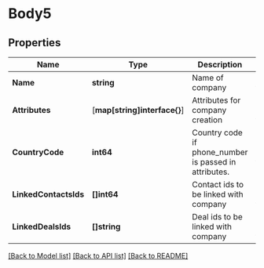 # Body5

## Properties
Name | Type | Description | Notes
------------ | ------------- | ------------- | -------------
**Name** | **string** | Name of company | [default to null]
**Attributes** | [**map[string]interface{}**]| Attributes for company creation | [optional] [default to null]
**CountryCode** | **int64** | Country code if phone_number is passed in attributes. | [optional] [default to null]
**LinkedContactsIds** | **[]int64** | Contact ids to be linked with company | [optional] [default to null]
**LinkedDealsIds** | **[]string** | Deal ids to be linked with company | [optional] [default to null]

[[Back to Model list]](../README.md#documentation-for-models) [[Back to API list]](../README.md#documentation-for-api-endpoints) [[Back to README]](../README.md)


